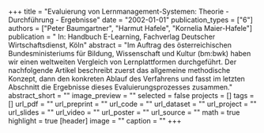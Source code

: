 +++
title = "Evaluierung von Lernmanagement-Systemen: Theorie - Durchführung - Ergebnisse"
date = "2002-01-01"
publication_types = ["6"]
authors = ["Peter Baumgartner", "Harmut Hafele", "Kornelia Maier-Hafele"]
publication = " In: Handbuch E-Learning, Fachverlag Deutscher Wirtschaftsdienst, Köln"
abstract = "Im Auftrag des österreichischen Bundesministeriums für Bildung, Wissenschaft und Kultur (bm:bwk) haben wir einen weltweiten Vergleich von Lernplattformen durchgeführt. Der nachfolgende Artikel beschreibt zuerst das allgemeine methodische Konzept, dann den konkreten Ablauf des Verfahrens und fasst im letzten Abschnitt die Ergebnisse dieses Evaluierungsprozesses zusammen."
abstract_short = ""
image_preview = ""
selected = false
projects = []
tags = []
url_pdf = ""
url_preprint = ""
url_code = ""
url_dataset = ""
url_project = ""
url_slides = ""
url_video = ""
url_poster = ""
url_source = ""
math = true
highlight = true
[header]
image = ""
caption = ""
+++
